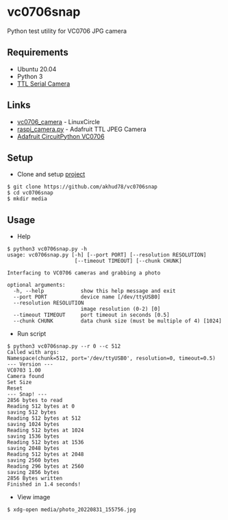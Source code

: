 # vc0706snap
Python test utility for VC0706 JPG camera

## Requirements
- Ubuntu 20.04
- Python 3
- [TTL Serial Camera](https://learn.adafruit.com/ttl-serial-camera)

## Links
- [vc0706_camera](https://github.com/LinuxCircle/vc0706_camera) - LinuxCircle
- [raspi_camera.py](https://github.com/adafruit/Adafruit-VC0706-Serial-Camera-Library/blob/master/raspi_camera.py) - Adafruit TTL JPEG Camera
- [Adafruit CircuitPython VC0706](https://github.com/adafruit/Adafruit_CircuitPython_VC0706)

## Setup
- Clone and setup [project](https://github.com/akhud78/vc0706snap)

```
$ git clone https://github.com/akhud78/vc0706snap
$ cd vc0706snap
$ mkdir media
```

## Usage
- Help
```
$ python3 vc0706snap.py -h
usage: vc0706snap.py [-h] [--port PORT] [--resolution RESOLUTION]
                      [--timeout TIMEOUT] [--chunk CHUNK]

Interfacing to VC0706 cameras and grabbing a photo

optional arguments:
  -h, --help            show this help message and exit
  --port PORT           device name [/dev/ttyUSB0]
  --resolution RESOLUTION
                        image resolution (0-2) [0]
  --timeout TIMEOUT     port timeout in seconds [0.5]
  --chunk CHUNK         data chunk size (must be multiple of 4) [1024]
```
- Run script
```
$ python3 vc0706snap.py --r 0 --c 512
Called with args:
Namespace(chunk=512, port='/dev/ttyUSB0', resolution=0, timeout=0.5)
--- Version ---
VC0703 1.00
Camera found
Set Size
Reset
--- Snap! ---
2856 bytes to read
Reading 512 bytes at 0
saving 512 bytes
Reading 512 bytes at 512
saving 1024 bytes
Reading 512 bytes at 1024
saving 1536 bytes
Reading 512 bytes at 1536
saving 2048 bytes
Reading 512 bytes at 2048
saving 2560 bytes
Reading 296 bytes at 2560
saving 2856 bytes
2856 Bytes written
Finished in 1.4 seconds!
```
- View image
```
$ xdg-open media/photo_20220831_155756.jpg
```